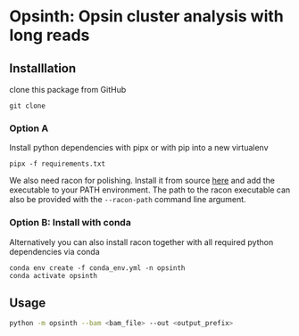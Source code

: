 # Opsinth: Opsin cluster analysis with long reads

## Installlation

clone this package from GitHub
```
git clone 
```

### Option A

Install python dependencies with pipx or with pip into a new virtualenv
```
pipx -f requirements.txt
```

We also need racon for polishing. Install it from source [here](https://github.com/isovic/racon) and add the executable to your PATH environment. The path to the racon executable can also be provided with the `--racon-path` command line argument. 

### Option B: Install with conda

Alternatively you can also install racon together with all required python dependencies via conda
```
conda env create -f conda_env.yml -n opsinth
conda activate opsinth
```
## Usage

```bash
python -m opsinth --bam <bam_file> --out <output_prefix>
```

